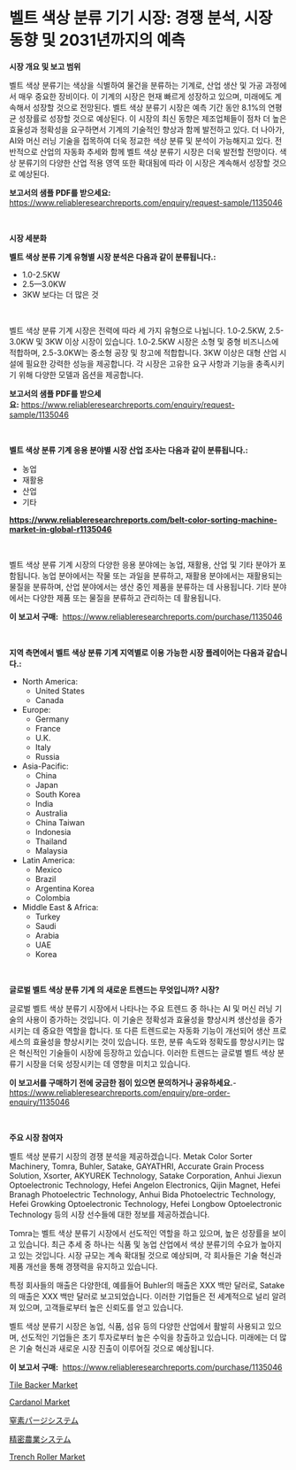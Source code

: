 <p><h1>벨트 색상 분류 기기 시장: 경쟁 분석, 시장 동향 및 2031년까지의 예측</h1></p><p><strong>시장 개요 및 보고 범위</strong></p>
<p><p>벨트 색상 분류기는 색상을 식별하여 물건을 분류하는 기계로, 산업 생산 및 가공 과정에서 매우 중요한 장비이다. 이 기계의 시장은 현재 빠르게 성장하고 있으며, 미래에도 계속해서 성장할 것으로 전망된다. 벨트 색상 분류기 시장은 예측 기간 동안 8.1%의 연평균 성장률로 성장할 것으로 예상된다. 이 시장의 최신 동향은 제조업체들이 점차 더 높은 효율성과 정확성을 요구하면서 기계의 기술적인 향상과 함께 발전하고 있다. 더 나아가, AI와 머신 러닝 기술을 접목하여 더욱 정교한 색상 분류 및 분석이 가능해지고 있다. 전반적으로 산업의 자동화 추세와 함께 벨트 색상 분류기 시장은 더욱 발전할 전망이다. 색상 분류기의 다양한 산업 적용 영역 또한 확대됨에 따라 이 시장은 계속해서 성장할 것으로 예상된다.</p></p>
<p><strong>보고서의 샘플 PDF를 받으세요:</strong> <a href="https://www.reliableresearchreports.com/enquiry/request-sample/1135046">https://www.reliableresearchreports.com/enquiry/request-sample/1135046</a></p>
<p>&nbsp;</p>
<p><strong>시장 세분화</strong></p>
<p><strong>벨트 색상 분류 기계 유형별 시장 분석은 다음과 같이 분류됩니다.:</strong></p>
<p><ul><li>1.0-2.5KW</li><li>2.5—3.0KW</li><li>3KW 보다는 더 많은 것</li></ul></p>
<p>&nbsp;</p>
<p><p>벨트 색상 분류 기계 시장은 전력에 따라 세 가지 유형으로 나뉩니다. 1.0-2.5KW, 2.5-3.0KW 및 3KW 이상 시장이 있습니다. 1.0-2.5KW 시장은 소형 및 중형 비즈니스에 적합하며, 2.5-3.0KW는 중소형 공장 및 창고에 적합합니다. 3KW 이상은 대형 산업 시설에 필요한 강력한 성능을 제공합니다. 각 시장은 고유한 요구 사항과 기능을 충족시키기 위해 다양한 모델과 옵션을 제공합니다.</p></p>
<p><strong>보고서의 샘플 PDF를 받으세요:</strong>&nbsp;<a href="https://www.reliableresearchreports.com/enquiry/request-sample/1135046">https://www.reliableresearchreports.com/enquiry/request-sample/1135046</a></p>
<p>&nbsp;</p>
<p><strong> 벨트 색상 분류 기계 응용 분야별 시장 산업 조사는 다음과 같이 분류됩니다.:</strong></p>
<p><ul><li>농업</li><li>재활용</li><li>산업</li><li>기타</li></ul></p>
<p><strong><a href="https://www.reliableresearchreports.com/belt-color-sorting-machine-market-in-global-r1135046">https://www.reliableresearchreports.com/belt-color-sorting-machine-market-in-global-r1135046</a></strong></p>
<p>&nbsp;</p>
<p><p>벨트 색상 분류 기계 시장의 다양한 응용 분야에는 농업, 재활용, 산업 및 기타 분야가 포함됩니다. 농업 분야에서는 작물 또는 과일을 분류하고, 재활용 분야에서는 재활용되는 물질을 분류하며, 산업 분야에서는 생산 중인 제품을 분류하는 데 사용됩니다. 기타 분야에서는 다양한 제품 또는 물질을 분류하고 관리하는 데 활용됩니다.</p></p>
<p><strong>이 보고서 구매:</strong>&nbsp; <a href="https://www.reliableresearchreports.com/purchase/1135046">https://www.reliableresearchreports.com/purchase/1135046</a></p>
<p>&nbsp;</p>
<p><strong>지역 측면에서 벨트 색상 분류 기계 지역별로 이용 가능한 시장 플레이어는 다음과 같습니다.:</strong></p>
<p><ul>
    <li>
        North America:
        <ul>
            <li>United States</li>
            <li>Canada</li>
        </ul>
    </li>
    <li>
        Europe:
        <ul>
            <li>Germany</li>
            <li>France</li>
            <li>U.K.</li>
            <li>Italy</li>
            <li>Russia</li>
        </ul>
    </li>
    <li>
        Asia-Pacific:
        <ul>
            <li>China</li>
            <li>Japan</li>
            <li>South Korea</li>
            <li>India</li>
            <li>Australia</li>
            <li>China Taiwan</li>
            <li>Indonesia</li>
            <li>Thailand</li>
            <li>Malaysia</li>
        </ul>
    </li>
    <li>
        Latin America:
        <ul>
            <li>Mexico</li>
            <li>Brazil</li>
            <li>Argentina Korea</li>
            <li>Colombia</li>
        </ul>
    </li>
    <li>
        Middle East & Africa:
        <ul>
            <li>Turkey</li>
            <li>Saudi</li>
            <li>Arabia</li>
            <li>UAE</li>
            <li>Korea</li>
        </ul>
    </li>
    </ul></p>
<p>&nbsp;</p>
<p><strong>글로벌 벨트 색상 분류 기계 의 새로운 트렌드는 무엇입니까? 시장?</strong></p>
<p><p>글로벌 벨트 색상 분류기 시장에서 나타나는 주요 트렌드 중 하나는 AI 및 머신 러닝 기술의 사용이 증가하는 것입니다. 이 기술은 정확성과 효율성을 향상시켜 생산성을 증가시키는 데 중요한 역할을 합니다. 또 다른 트렌드로는 자동화 기능이 개선되어 생산 프로세스의 효율성을 향상시키는 것이 있습니다. 또한, 분류 속도와 정확도를 향상시키는 많은 혁신적인 기술들이 시장에 등장하고 있습니다. 이러한 트렌드는 글로벌 벨트 색상 분류기 시장을 더욱 성장시키는 데 영향을 미치고 있습니다.</p></p>
<p><strong>이 보고서를 구매하기 전에 궁금한 점이 있으면 문의하거나 공유하세요.</strong>- <a href="https://www.reliableresearchreports.com/enquiry/pre-order-enquiry/1135046">https://www.reliableresearchreports.com/enquiry/pre-order-enquiry/1135046</a></p>
<p>&nbsp;</p>
<p><strong>주요 시장 참여자</strong></p>
<p><p>벨트 색상 분류기 시장의 경쟁 분석을 제공하겠습니다. Metak Color Sorter Machinery, Tomra, Buhler, Satake, GAYATHRI, Accurate Grain Process Solution, Xsorter, AKYUREK Technology, Satake Corporation, Anhui Jiexun Optoelectronic Technology, Hefei Angelon Electronics, Qijin Magnet, Hefei Branagh Photoelectric Technology, Anhui Bida Photoelectric Technology, Hefei Growking Optoelectronic Technology, Hefei Longbow Optoelectronic Technology 등의 시장 선수들에 대한 정보를 제공하겠습니다. </p><p>Tomra는 벨트 색상 분류기 시장에서 선도적인 역할을 하고 있으며, 높은 성장률을 보이고 있습니다. 최근 추세 중 하나는 식품 및 농업 산업에서 색상 분류기의 수요가 높아지고 있는 것입니다. 시장 규모는 계속 확대될 것으로 예상되며, 각 회사들은 기술 혁신과 제품 개선을 통해 경쟁력을 유지하고 있습니다.</p><p>특정 회사들의 매출은 다양한데, 예를들어 Buhler의 매출은 XXX 백만 달러로, Satake의 매출은 XXX 백만 달러로 보고되었습니다. 이러한 기업들은 전 세계적으로 널리 알려져 있으며, 고객들로부터 높은 신뢰도를 얻고 있습니다.</p><p>벨트 색상 분류기 시장은 농업, 식품, 섬유 등의 다양한 산업에서 활발히 사용되고 있으며, 선도적인 기업들은 초기 투자로부터 높은 수익을 창출하고 있습니다. 미래에는 더 많은 기술 혁신과 새로운 시장 진출이 이루어질 것으로 예상됩니다.</p></p>
<p><strong>이 보고서 구매:</strong>&nbsp;&nbsp;<a href="https://www.reliableresearchreports.com/purchase/1135046">https://www.reliableresearchreports.com/purchase/1135046</a></p>
<p><p><a href="https://issuu.com/reportprime-2/docs/tile-backer-market-size-2030.pptx">Tile Backer Market</a></p><p><a href="https://issuu.com/reportprime-2/docs/cardanol-market-size-2030.pptx">Cardanol Market</a></p><p><a href="https://github.com/EthanMorar2011/Market-Research-Report-List-1/blob/main/697141628914.md">窒素パージシステム</a></p><p><a href="https://github.com/dzy793153605/Market-Research-Report-List-1/blob/main/166108428913.md">精密農業システム</a></p><p><a href="https://github.com/marloy8/Market-Research-Report-List-4/blob/main/trench-roller-market.md">Trench Roller Market</a></p></p>